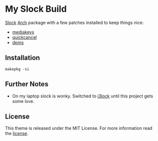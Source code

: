 # My Slock Build

[Slock](https://tools.suckless.org/slock/) [Arch](https://www.archlinux.org/) package with a few patches installed to keep things nice:

+ [mediakeys](https://tools.suckless.org/slock/patches/mediakeys/)
+ [quickcancel](https://tools.suckless.org/slock/patches/quickcancel/)
+ [dpms](https://tools.suckless.org/slock/patches/dpms/)

## Installation

```
makepkg -si
```

## Further Notes

* On my laptop slock is wonky. Switched to [i3lock](https://i3wm.org/i3lock/) until this project gets some love.

## License

This theme is released under the MIT License. For more information read the [license][license].

[license]: https://github.com/alrayyes/slock/blob/master/LICENSE.md

